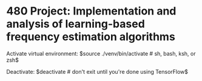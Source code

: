 # 480 Project: Implementation and analysis of learning-based frequency estimation algorithms

Activate virtual environment:
$source ./venv/bin/activate  # sh, bash, ksh, or zsh$

Deactivate:
$deactivate  # don't exit until you're done using TensorFlow$
